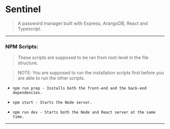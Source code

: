 # Sentinel

> A password manager built with Express, ArangoDB, React and Typescript.

---

### NPM Scripts:

> These scripts are supposed to be ran from root-level in the file structure.

> NOTE: You are supposed to run the installation scripts first before you are able to run the other scripts.

- `npm run prep - Installs both the front-end and the back-end dependencies.`

- `npm start - Starts the Node server.`

- `npm run dev - Starts both the Node and React server at the same time.`

---
